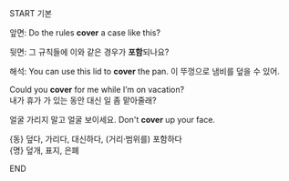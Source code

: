 START
기본

앞면:
Do the rules **cover** a case like this? 

뒷면:
그 규칙들에 이와 같은 경우가 **포함**되나요?

해석:
You can use this lid to **cover** the pan.
이 뚜껑으로 냄비를 덮을 수 있어.

Could you **cover** for me while I’m on vacation?  
내가 휴가 가 있는 동안 대신 일 좀 맡아줄래?

얼굴 가리지 말고 얼굴 보이세요.
Don't **cover** up your face.

{동} 덮다, 가리다, 대신하다, (거리·범위를) 포함하다  
{명} 덮개, 표지, 은폐
<!--ID: 1747737583439-->
END
